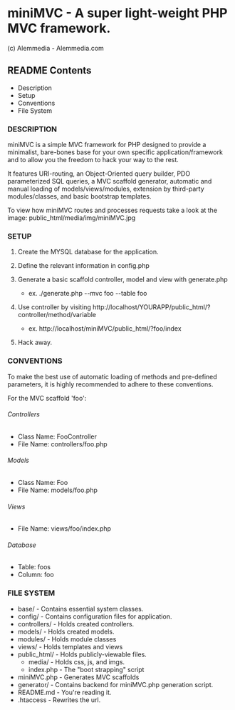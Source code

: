 
miniMVC - A super light-weight PHP MVC framework.
===============================================
(c) Alemmedia - Alemmedia.com

README Contents
---------------
* Description
* Setup
* Conventions
* File System

### DESCRIPTION

miniMVC is a simple MVC framework for PHP designed to provide a minimalist, bare-bones base for your own specific 
application/framework and to allow you the freedom to hack your way to the rest. 

It features URI-routing, an Object-Oriented query builder, PDO parameterized SQL queries, a MVC scaffold generator,
automatic and manual loading of models/views/modules, extension by third-party modules/classes, and basic bootstrap
templates.

To view how miniMVC  routes and processes requests take a look at the image: public_html/media/img/miniMVC.jpg


### SETUP

1. Create the MYSQL database for the application.

2. Define the relevant information in config.php

3. Generate a basic scaffold controller, model and view with generate.php
	* ex. ./generate.php --mvc foo --table foo

4. Use controller by visiting http://localhost/YOURAPP/public_html/?controller/method/variable
	* ex. http://localhost/miniMVC/public_html/?foo/index

5. Hack away.


### CONVENTIONS

To make the best use of automatic loading of methods and pre-defined parameters, 
it is highly recommended to adhere to these conventions.

For the MVC scaffold 'foo': 
###### Controllers
* Class Name: FooController
* File Name: controllers/foo.php

###### Models
* Class Name: Foo
* File Name: models/foo.php

###### Views
* File Name: views/foo/index.php	

###### Database
* Table: foos
* Column: foo


### FILE SYSTEM

* base/ 		- Contains essential system classes.
* config/  		- Contains configuration files for application.
* controllers/ 		- Holds created controllers.
* models/		- Holds created models.
* modules/ 		- Holds module classes
* views/ 		- Holds templates and views
* public_html/		- Holds publicly-viewable files.
	* media/  	- Holds css, js, and imgs.
	* index.php	- The "boot strapping" script
* miniMVC.php 		- Generates MVC scaffolds
* generator/		- Contains backend for miniMVC.php generation script.
* README.md 		- You're reading it.
* .htaccess 		- Rewrites the url.




